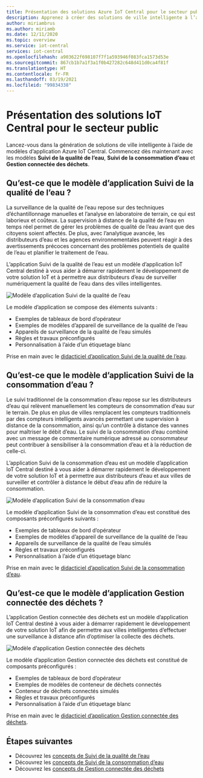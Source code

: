 ```yaml
---
title: Présentation des solutions Azure IoT Central pour le secteur public
description: Apprenez à créer des solutions de ville intelligente à l’aide de modèles d’application Azure IoT Central.
author: miriambrus
ms.author: miriamb
ms.date: 12/11/2020
ms.topic: overview
ms.service: iot-central
services: iot-central
ms.openlocfilehash: a903622f698107f7f1a593946f083fca1573d53e
ms.sourcegitcommit: 867cb1b7a1f3a1f0b427282c648d411d0ca4f81f
ms.translationtype: HT
ms.contentlocale: fr-FR
ms.lasthandoff: 03/19/2021
ms.locfileid: "99834338"
---
```

# <a name="what-are-the-iot-central-government-solutions"></a>Présentation des solutions IoT Central pour le secteur public

Lancez-vous dans la génération de solutions de ville intelligente à l’aide de modèles d’application Azure IoT Central. Commencez dès maintenant avec les modèles **Suivi de la qualité de l’eau**, **Suivi de la consommation d’eau** et **Gestion connectée des déchets**.

## <a name="what-is-water-quality-monitoring-application-template"></a>Qu’est-ce que le modèle d’application Suivi de la qualité de l’eau ?   

La surveillance de la qualité de l’eau repose sur des techniques d’échantillonnage manuelles et l’analyse en laboratoire de terrain, ce qui est laborieux et coûteux. La supervision à distance de la qualité de l’eau en temps réel permet de gérer les problèmes de qualité de l’eau avant que des citoyens soient affectés. De plus, avec l’analytique avancée, les distributeurs d’eau et les agences environnementales peuvent réagir à des avertissements précoces concernant des problèmes potentiels de qualité de l’eau et planifier le traitement de l’eau.  

L’application Suivi de la qualité de l’eau est un modèle d’application IoT Central destiné à vous aider à démarrer rapidement le développement de votre solution IoT et à permettre aux distributeurs d’eau de surveiller numériquement la qualité de l’eau dans des villes intelligentes. 

![Modèle d’application Suivi de la qualité de l’eau](./media/overview-iotcentral-government/waterqualitymonitoring-dashboard-full.png)

Le modèle d’application se compose des éléments suivants :
* Exemples de tableaux de bord d’opérateur
* Exemples de modèles d’appareil de surveillance de la qualité de l’eau
* Appareils de surveillance de la qualité de l’eau simulés
* Règles et travaux préconfigurés
* Personnalisation à l’aide d’un étiquetage blanc 

Prise en main avec le [didacticiel d’application Suivi de la qualité de l’eau](./tutorial-water-quality-monitoring.md).


## <a name="what-is-water-consumption-monitoring-application-template"></a>Qu’est-ce que le modèle d’application Suivi de la consommation d’eau ? 

Le suivi traditionnel de la consommation d’eau repose sur les distributeurs d’eau qui relèvent manuellement les compteurs de consommation d’eau sur le terrain. De plus en plus de villes remplacent les compteurs traditionnels par des compteurs intelligents avancés permettant une supervision à distance de la consommation, ainsi qu’un contrôle à distance des vannes pour maîtriser le débit d’eau. Le suivi de la consommation d’eau combiné avec un message de commentaire numérique adressé au consommateur peut contribuer à sensibiliser à la consommation d’eau et à la réduction de celle-ci. 

L’application Suivi de la consommation d’eau est un modèle d’application IoT Central destiné à vous aider à démarrer rapidement le développement de votre solution IoT et à permettre aux distributeurs d’eau et aux villes de surveiller et contrôler à distance le début d’eau afin de réduire la consommation. 

  ![Modèle d’application Suivi de la consommation d’eau](./media/overview-iotcentral-government/waterconsumptionmonitoring-dashboardfull.png)

Le modèle d’application Suivi de la consommation d’eau est constitué des composants préconfigurés suivants :
* Exemples de tableaux de bord d’opérateur
* Exemples de modèles d’appareil de surveillance de la qualité de l’eau
* Appareils de surveillance de la qualité de l’eau simulés
* Règles et travaux préconfigurés
* Personnalisation à l’aide d’un étiquetage blanc 

 Prise en main avec le [didacticiel d’application Suivi de la consommation d’eau](./tutorial-water-consumption-monitoring.md).

## <a name="what-is-connected-waste-management-application-template"></a>Qu’est-ce que le modèle d’application Gestion connectée des déchets ? 

L’application Gestion connectée des déchets est un modèle d’application IoT Central destiné à vous aider à démarrer rapidement le développement de votre solution IoT afin de permettre aux villes intelligentes d’effectuer une surveillance à distance afin d’optimiser la collecte des déchets. 

![Modèle d’application Gestion connectée des déchets](media/overview-iotcentral-government/connectedwastemanagement-dashboard.png) 


Le modèle d’application Gestion connectée des déchets est constitué de composants préconfigurés :
* Exemples de tableaux de bord d’opérateur
* Exemples de modèles de conteneur de déchets connectés
* Conteneur de déchets connectés simulés
* Règles et travaux préconfigurés
* Personnalisation à l’aide d’un étiquetage blanc 

Prise en main avec le [didacticiel d’application Gestion connectée des déchets](./tutorial-connected-waste-management.md).

## <a name="next-steps"></a>Étapes suivantes

* Découvrez les [concepts de Suivi de la qualité de l’eau](./concepts-waterqualitymonitoring-architecture.md)
* Découvrez les [concepts de Suivi de la consommation d’eau](./concepts-waterconsumptionmonitoring-architecture.md)
* Découvrez les [concepts de Gestion connectée des déchets](./concepts-connectedwastemanagement-architecture.md)  
